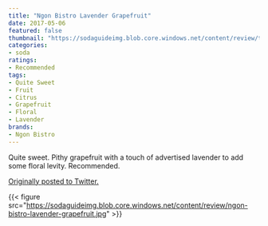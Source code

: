 ```yaml
---
title: "Ngon Bistro Lavender Grapefruit"
date: 2017-05-06
featured: false
thumbnail: "https://sodaguideimg.blob.core.windows.net/content/review/thumbs/ngon-bistro-lavender-grapefruit.jpg"
categories:
- soda
ratings:
- Recommended
tags:
- Quite Sweet
- Fruit
- Citrus
- Grapefruit
- Floral
- Lavender
brands:
- Ngon Bistro
---
```


Quite sweet. Pithy grapefruit with a touch of advertised lavender to add some floral levity. Recommended.

[Originally posted to Twitter.](https://twitter.com/Cavorter/status/861056076946575360)

{{< figure src="https://sodaguideimg.blob.core.windows.net/content/review/ngon-bistro-lavender-grapefruit.jpg" >}}

